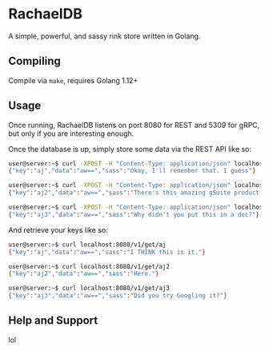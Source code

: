 # RachaelDB

A simple, powerful, and sassy rink store written in Golang.

## Compiling

Compile via `make`, requires Golang 1.12+

## Usage

Once running, RachaelDB listens on port 8080 for REST and 5309 for gRPC, but only if you are interesting enough.

Once the database is up, simply store some data via the REST API like so:

```bash
user@server:~$ curl -XPOST -H "Content-Type: application/json" localhost:8080/v1/set/aj -d '{"data":"aw=="}'
{"key":"aj","data":"aw==","sass":"Okay, I'll remember that. I guess"}

user@server:~$ curl -XPOST -H "Content-Type: application/json" localhost:8080/v1/set/aj2 -d '{"data":"aw=="}'
{"key":"aj2","data":"aw==","sass":"There's this amazing gSuite product called 'sheets' you should try sometime."}

user@server:~$ curl -XPOST -H "Content-Type: application/json" localhost:8080/v1/set/aj3 -d '{"data":"aw=="}'
{"key":"aj3","data":"aw==","sass":"Why didn't you put this in a doc?"}
```

And retrieve your keys like so:

```bash
user@server:~$ curl localhost:8080/v1/get/aj
{"key":"aj","data":"aw==","sass":"I THINK this is it."}

user@server:~$ curl localhost:8080/v1/get/aj2
{"key":"aj2","data":"aw==","sass":"Here."}

user@server:~$ curl localhost:8080/v1/get/aj3
{"key":"aj3","data":"aw==","sass":"Did you try Googling it?"}
```

## Help and Support

lol